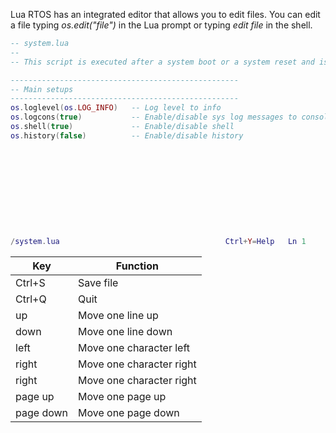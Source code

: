 Lua RTOS has an integrated editor that allows you to edit files. You can edit a file typing _os.edit("file")_ in the Lua prompt or typing _edit file_ in the shell.

```lua
-- system.lua
--
-- This script is executed after a system boot or a system reset and is intended-- for setup the system.

---------------------------------------------------
-- Main setups
---------------------------------------------------
os.loglevel(os.LOG_INFO)   -- Log level to info
os.logcons(true)           -- Enable/disable sys log messages to console
os.shell(true)             -- Enable/disable shell
os.history(false)          -- Enable/disable history











/system.lua                                     Ctrl+Y=Help   Ln 1     Col 1   
```

|Key| Function |
|---|----------|
| Ctrl+S | Save file |
| Ctrl+Q | Quit |
| up | Move one line up |
| down | Move one line down |
| left | Move one character left |
| right | Move one character right |
| right | Move one character right |
| page up | Move one page up |
| page down | Move one page down |